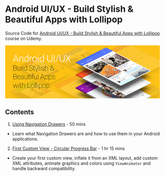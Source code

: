 # Android UI/UX - Build Stylish &amp; Beautiful Apps with Lollipop
Source Code for [Android UI/UX - Build Stylish & Beautiful Apps with Lollipop] course on Udemy.

[<img src="/Artwork/Cover Image.png">](http://udemy.com/android-uis-building-stylish-and-beautiful-apps)

Contents
--------
1. [Using Navigation Drawers] - 50 mins
  * Learn what Navigation Drawers are and how to use them in your Android applications.

2. [First Custom View - Circular Progress Bar] - 1 hr 15 mins
  * Create your first custom view, inflate it from an XML layout, add custom XML attributes, animate graphics and colors using `ViewAnimator` and handle backward compatibility.

  [Android UI/UX - Build Stylish & Beautiful Apps with Lollipop]: http://udemy.com/android-uis-building-stylish-and-beautiful-apps
  [Using Navigation Drawers]: https://github.com/codeherenow/android-uis/tree/master/Section%2001%20-%20Navigation%20Drawer
  [First Custom View - Circular Progress Bar]: https://github.com/codeherenow/android-uis/tree/master/Section%2002%20-%20Circular%20Progress%20Bar
